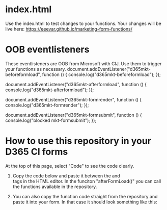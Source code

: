 
# index.html
Use the index.html to test changes to your functions. Your changes will be live here: https://eeevar.github.io/marketing-form-functions/


# OOB eventlisteners
These eventlisteners are OOB from Microsoft with CIJ. Use them to trigger your functions as necessary.
document.addEventListener("d365mkt-beforeformload", function () {
    console.log("d365mkt-beforeformload");
});

document.addEventListener("d365mkt-afterformload",  function () {
    console.log("d365mkt-afterformload");
});

document.addEventListener("d365mkt-formrender", function () {
    console.log("d365mkt-formrender");
});

document.addEventListener("d365mkt-formsubmit", function () {
    console.log("blocked mkt-formsubmit");
});


# How to use this repository in your D365 CI forms
At the top of this page, select "Code" to see the code clearly.

1. Copy the code below and paste it between the <body> and <main> tags in the HTML editor. In the funciton "afterFormLoad()" you can call the functions available in the repository. 

<script src="https://eeevar.github.io/marketing-form-functions/js-functions/marketingFormFunctions.js" onload="dispatchCustomEvent()"></script><script>
        function dispatchCustomEvent() {
            // Dispatch custom event after the JS file has loaded
            const event = new Event('CustomFunctionsLoaded');
            document.dispatchEvent(event);
            console.log("custom event dispatched");
        }

        document.addEventListener("d365mkt-afterformload", function () {
            afterFormLoad();
        });

        function afterFormLoad() {
                document.addEventListener('CustomFunctionsLoaded', function() {
                console.log("functions loaded");
                //CALL YOUR FUNCTIONS HERE.
            });
        }

</script>

2. You can also copy the function code straight from the repository and paste it into your form. In that case it should look something like this:

<script>
        document.addEventListener("d365mkt-afterformload", function () {
            afterFormLoad();
        });

        function afterFormLoad() {
                //toggleFieldByCheckbox("myinputname", "mycheckboxname");
            });
        }

//Show/Hide fields if checkbox is/isn't ticked.
        function toggleFieldByCheckbox(inputToHideName, checkboxName) {
            let inputToHide = document.getElementsByName(inputToHideName)[0];
            let decider = document.getElementsByName(checkboxName)[0];

            const divToHide = inputToHide.parentElement;
            divToHide.style.display = 'none';
            
            if(decider) {
                decider.addEventListener('change', function() {
                    if (this.checked) {
                        divToHide.style.display = '';
                    } else {
                        divToHide.style.display = 'none';
                    }
                });
            }
        }
</script>

